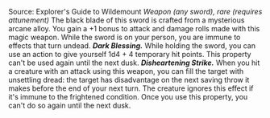 Source: Explorer's Guide to Wildemount
*Weapon (any sword), rare (requires attunement)*
The black blade of this sword is crafted from a mysterious arcane alloy. You gain a +1 bonus to attack and damage rolls made with this magic weapon. While the sword is on your person, you are immune to effects that turn undead.
***Dark Blessing.*** While holding the sword, you can use an action to give yourself 1d4 + 4 temporary hit points. This property can't be used again until the next dusk.
***Disheartening Strike.*** When you hit a creature with an attack using this weapon, you can fill the target with unsettling dread: the target has disadvantage on the next saving throw it makes before the end of your next turn. The creature ignores this effect if it's immune to the frightened condition. Once you use this property, you can't do so again until the next dusk.
